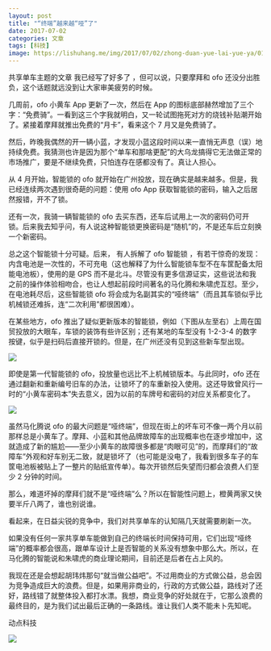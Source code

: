 ```yaml
---
layout: post
title: "“终端”越来越“哑”了"
date: 2017-07-02
categories: 文章
tags: [科技]
image: https://lishuhang.me/img/2017/07/02/zhong-duan-yue-lai-yue-ya/01.jpg
---
```


共享单车主题的文章 我已经写了好多了 ，但可以说，只要摩拜和 ofo 还没分出胜负，这个话题就远没到让大家审美疲劳的时候。

几周前，ofo 小黄车 App 更新了一次，然后在 App 的图标底部赫然增加了三个字：“免费骑”。一看到这三个字我就明白，又一轮试图拖死对方的烧钱补贴潮开始了。紧接着摩拜就推出免费的“月卡”，看来这个 7 月又是免费骑了。

然后，昨晚我偶然的开一辆小蓝，才发现小蓝这段时间以来一直悄无声息（误）地持续免费。我猜测也许是因为那个“单车和那啥更配”的大乌龙搞得它无法做正常的市场推广，要是不继续免费，只怕连存在感都没有了。真让人担心。

从 4 月开始，智能锁的 ofo 就开始在广州投放，现在确实是越来越多。但是，我已经连续两次遇到很奇葩的问题：使用 ofo App 获取智能锁的密码，输入之后居然报错，开不了锁。

还有一次，我骑一辆智能锁的 ofo 去买东西，还车后试用上一次的密码仍可开锁。后来我去知乎问，有人说这种智能锁更换密码是“随机”的，不是还车后立刻换一个新密码。

总之这个智能锁十分可疑。后来， 有人拆解了 ofo 智能锁 ，有若干惊奇的发现：内含电池是一次性的，不可充电（这也解释了为什么智能锁车型不在车筐配备太阳能电池板），使用的是 GPS 而不是北斗。尽管没有更多信源证实，这些说法和我之前的操作体验相吻合，也让人想起前段时间著名的马化腾和朱啸虎互怼。至少，在电池耗尽后，这些智能锁 ofo 将会成为名副其实的“哑终端”（而且其车锁似乎比机械锁还难拆，连“二次利用”都很困难）。

在某些地方，ofo 推出了疑似更新版本的智能锁，例如（下图从左至右）上周在国贸投放的大眼车，车锁的装饰有些许区别；还有某地的车型没有 1-2-3-4 的数字按键，似乎是扫码后直接开锁的。但是，在广州还没有见到这些新车型出现。

![](http://mmbiz.qpic.cn/mmbiz_jpg/AdRKyBVLoHIShiaSavJYQiaGsmjMdPC7c1ZoYN9Kiau5NRn0BeheKLUQLrAFwkIhXNJDI6tT5vp8KNiaXR05oTbmlg/0?wx_fmt=jpeg)

即使是第一代智能锁的 ofo，投放量也远比不上机械锁版本。与此同时，ofo 还在通过翻新和重新编号旧车的办法，让锁坏了的车重新投入使用。这还导致曾风行一时的“小黄车密码本”失去意义，因为以前的车牌号和密码的对应关系都变化了。

![](https://lishuhang.me/img/2017/07/02/zhong-duan-yue-lai-yue-ya/01.jpg)

虽然马化腾说 ofo 的最大问题是“哑终端”，但现在街上的坏车可不像一两个月以前那样总是小黄车了。摩拜、小蓝和其他品牌故障车的出现概率也在逐步增加中，这就造成了新的尴尬——至少小黄车的故障很多都是“肉眼可见”的，而摩拜们的“故障车”外观和好车别无二致，就是锁坏了（也可能是没电了，我看到很多车子的车筐电池板被贴上了一整片的贴纸宣传单）。每次开锁然后失望而归都会浪费人们至少 2 分钟的时间。

那么，难道坏掉的摩拜们就不是“哑终端”么？所以在智能性问题上，橙黄两家又快要半斤八两了，谁也别说谁。

看起来，在日益尖锐的竞争中，我们对共享单车的认知隔几天就需要刷新一次。

如果没有任何一家共享单车能做到自己的终端长时间保持可用，它们出现“哑终端”的概率都会很高，跟单车设计上是否智能的关系没有想象中那么大。所以，在马化腾的智能说和朱啸虎的商业理论期间，目前还是后者在占上风的。

我现在还是会想起胡玮炜那句“就当做公益吧”。不过用商业的方式做公益，总会因为竞争造成巨大的浪费。但是，如果用非商业的，行政的方式做公益，路线对了还好，路线错了就整体投入都打水漂。我想，商业竞争的好处就在于，它那么浪费的最终目的，是为我们试出最后正确的一条路线。谁让我们人类不能未卜先知呢。

动点科技

![](https://lishuhang.me/img/2017/07/02/zhong-duan-yue-lai-yue-ya/02.jpg)